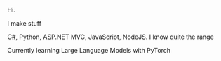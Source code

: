 Hi.

I make stuff

C#, Python, ASP.NET MVC, JavaScript, NodeJS. I know quite the range

Currently learning Large Language Models with PyTorch
